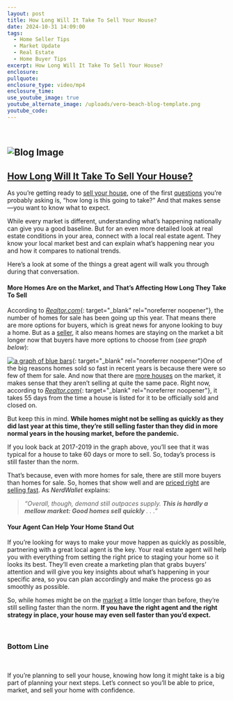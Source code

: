 ```yaml
---
layout: post
title: How Long Will It Take To Sell Your House?
date: 2024-10-31 14:09:00
tags:
  - Home Seller Tips
  - Market Update
  - Real Estate
  - Home Buyer Tips
excerpt: How Long Will It Take To Sell Your House?
enclosure:
pullquote:
enclosure_type: video/mp4
enclosure_time:
use_youtube_image: true
youtube_alternate_image: /uploads/vero-beach-blog-template.png
youtube_code:
---
```

&nbsp;

## ![Blog Image](https://files.keepingcurrentmatters.com/KeepingCurrentMatters/content/images/20241022/20241023-How-Long-Will-It-Take-To-Sell-Your-House-original.png)

## [**How Long Will It Take To Sell Your House?**]()

As you’re getting ready to [sell your house](https://www.simplifyingthemarket.com/2024/10/17/why-did-more-people-decide-to-sell-their-homes-recently/?a=756766-5aa96cf21f40ef72c25018d99911fe40), one of the first [questions](https://www.simplifyingthemarket.com/2024/10/10/how-much-does-it-cost-to-sell-my-house/?a=756766-5aa96cf21f40ef72c25018d99911fe40) you’re probably asking is, “how long is this going to take?” And that makes sense—you want to know what to expect.

While every market is different, understanding what’s happening nationally can give you a good baseline. But for an even more detailed look at real estate conditions in your area, connect with a local real estate agent. They know your local market best and can explain what’s happening near you and how it compares to national trends.

Here’s a look at some of the things a great agent will walk you through during that conversation.

#### **More Homes Are on the Market, and That’s Affecting How Long They Take To Sell**

According to [*Realtor.com*](http://www.realtor.com/research/data){: target="_blank" rel="noreferrer noopener"}, the number of homes for sale has been going up this year. That means there are more options for buyers, which is great news for anyone looking to buy a home. But as a [seller](https://www.simplifyingthemarket.com/2024/10/08/why-nows-not-the-time-to-take-your-house-off-the-market/?a=756766-5aa96cf21f40ef72c25018d99911fe40), it also means homes are staying on the market a bit longer now that buyers have more options to choose from (*see graph below*):

[![a graph of blue bars](https://files.keepingcurrentmatters.com/KeepingCurrentMatters/content/images/20241022/20241023-Homes-Are-Still-Selling-Faster-Than-Pre-Pandemic-Years-original.png)](https://files.keepingcurrentmatters.com/KeepingCurrentMatters/content/images/20241022/20241023-Homes-Are-Still-Selling-Faster-Than-Pre-Pandemic-Years-original.png){: target="_blank" rel="noreferrer noopener"}One of the big reasons homes sold so fast in recent years is because there were so few of them for sale. And now that there are [more houses](https://www.simplifyingthemarket.com/2024/10/17/why-did-more-people-decide-to-sell-their-homes-recently/?a=756766-5aa96cf21f40ef72c25018d99911fe40) on the market, it makes sense that they aren’t selling at quite the same pace. Right now, according to [*Realtor.com*](https://www.realtor.com/research/september-2024-data/){: target="_blank" rel="noreferrer noopener"}, it takes 55 days from the time a house is listed for it to be officially sold and closed on.

But keep this in mind. **While homes might not be selling as quickly as they did last year at this time, they’re still selling faster than they did in more normal years in the housing market, before the pandemic.**

If you look back at 2017-2019 in the graph above, you’ll see that it was typical for a house to take 60 days or more to sell. So, today’s process is still faster than the norm.

That’s because, even with more homes for sale, there are still more buyers than homes for sale. So, homes that show well and are [priced right](https://www.simplifyingthemarket.com/2024/09/23/is-your-house-priced-too-high/?a=756766-5aa96cf21f40ef72c25018d99911fe40) are [selling fast](https://www.simplifyingthemarket.com/2024/10/02/secrets-to-selling-your-house-quickly/?a=756766-5aa96cf21f40ef72c25018d99911fe40). As *NerdWallet* explains:

> *“Overall, though, demand still outpaces supply. **This is hardly a mellow market: Good homes sell** **quickly** . . .”*

#### **Your Agent Can Help Your Home Stand Out**

If you’re looking for ways to make your move happen as quickly as possible, partnering with a great local agent is the key. Your real estate agent will help you with everything from setting the right price to staging your home so it looks its best. They’ll even create a marketing plan that grabs buyers’ attention and will give you key insights about what’s happening in your specific area, so you can plan accordingly and make the process go as smoothly as possible.

So, while homes might be on the [market](https://www.simplifyingthemarket.com/2024/10/09/two-reasons-why-the-housing-market-wont-crash/?a=756766-5aa96cf21f40ef72c25018d99911fe40) a little longer than before, they’re still selling faster than the norm. **If you have the right agent and the right strategy in place, your house may even sell faster than you’d expect.**

&nbsp;

### **Bottom Line**

&nbsp;

If you’re planning to sell your house, knowing how long it might take is a big part of planning your next steps. Let’s connect so you’ll be able to price, market, and sell your home with confidence.

&nbsp;